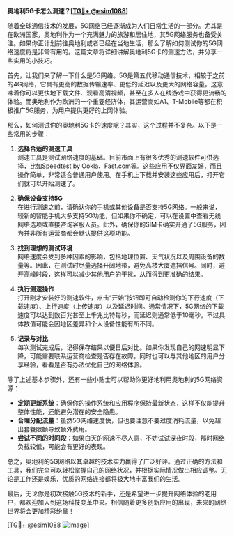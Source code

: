 **奥地利5G卡怎么测速？[[TG💪+ @esim1088](https://t.me/s/esim1088)]**

随着全球通信技术的发展，5G网络已经逐渐成为人们日常生活的一部分。尤其是在欧洲国家，奥地利作为一个充满魅力的旅游和居住地，其5G网络服务也备受关注。如果你正计划前往奥地利或者已经在当地生活，那么了解如何测试你的5G网络速度将是非常有用的。这篇文章将详细讲解奥地利5G卡的测速方法，并分享一些实用的小技巧。

首先，让我们来了解一下什么是5G网络。5G是第五代移动通信技术，相较于之前的4G网络，它具有更高的数据传输速率、更低的延迟以及更大的网络容量。这意味着你可以更快地下载文件、观看高清视频，甚至在多人在线游戏中获得更流畅的体验。而奥地利作为欧洲的一个重要经济体，其运营商如A1、T-Mobile等都在积极推广5G服务，为用户提供更好的上网体验。

那么，如何测试你的奥地利5G卡的速度呢？其实，这个过程并不复杂。以下是一些常用的步骤：

1. **选择合适的测速工具**  
   测速工具是测试网络速度的基础。目前市面上有很多优秀的测速软件可供选择，比如Speedtest by Ookla、Fast.com等。这些应用不仅界面友好，而且操作简单，非常适合普通用户使用。在手机上下载并安装这些应用后，打开它们就可以开始测速了。

2. **确保设备支持5G**  
   在进行测速之前，请确认你的手机或其他设备是否支持5G网络。一般来说，较新的智能手机大多支持5G功能，但如果你不确定，可以在设置中查看无线网络选项或直接咨询客服人员。此外，确保你的SIM卡确实开通了5G服务，因为并非所有运营商都会默认提供这项功能。

3. **找到理想的测试环境**  
   网络速度会受到多种因素的影响，包括地理位置、天气状况以及周围设备的数量等。因此，在测试时尽量选择开阔地带，避免高楼大厦遮挡信号。同时，避开高峰时段，这样可以减少其他用户的干扰，从而得到更准确的结果。

4. **执行测速操作**  
   打开刚才安装好的测速软件，点击“开始”按钮即可自动检测你的下行速度（下载速度）、上行速度（上传速度）以及延迟时间。通常情况下，5G网络的下载速度可以达到数百兆甚至上千兆比特每秒，而延迟则通常低于10毫秒。不过具体数值可能会因地区差异和个人设备性能有所不同。

5. **记录与对比**  
   每次测试完成后，记得保存结果以便日后对比。如果你发现自己的网速明显下降，可能需要联系运营商检查是否存在故障。同时也可以与其他地区的用户分享经验，看看是否有办法优化自己的网络体验。

除了上述基本步骤外，还有一些小贴士可以帮助你更好地利用奥地利的5G网络资源：

- **定期更新系统**：确保你的操作系统和应用程序保持最新状态，这样不仅能提升整体性能，还能避免潜在的安全隐患。
- **合理分配流量**：虽然5G网络速度快，但也要注意不要过度消耗流量，以免超出套餐限额导致额外费用。
- **尝试不同的时间段**：如果白天的网速不尽人意，不妨试试深夜时段，那时网络负载较低，可能会有更好的表现。

总之，奥地利的5G网络以其卓越的技术实力赢得了广泛好评。通过正确的方法和工具，我们完全可以轻松掌握自己的网络状况，并根据实际情况做出相应调整。无论是工作还是娱乐，优质的网络连接都将极大地丰富我们的生活。

最后，无论你是初次接触5G技术的新手，还是希望进一步提升网络体验的老用户，都欢迎加入到这场科技变革中来。相信随着更多创新应用的出现，未来的网络世界将会更加精彩纷呈！

[[TG💪+ @esim1088](https://t.me/s/esim1088) ![Image](https://i.postimg.cc/4NQfJmqS/Snipaste-2025-05-13-00-14-12.png)]